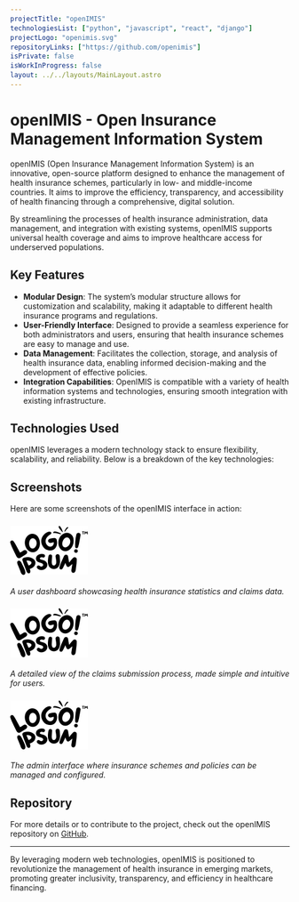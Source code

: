 ```yaml
---
projectTitle: "openIMIS"
technologiesList: ["python", "javascript", "react", "django"]
projectLogo: "openimis.svg"
repositoryLinks: ["https://github.com/openimis"]
isPrivate: false
isWorkInProgress: false
layout: ../../layouts/MainLayout.astro
---
```


# openIMIS - Open Insurance Management Information System

openIMIS (Open Insurance Management Information System) is an innovative, open-source platform designed to enhance the management of health insurance schemes, particularly in low- and middle-income countries. It aims to improve the efficiency, transparency, and accessibility of health financing through a comprehensive, digital solution.

By streamlining the processes of health insurance administration, data management, and integration with existing systems, openIMIS supports universal health coverage and aims to improve healthcare access for underserved populations.

## Key Features

- **Modular Design**: The system’s modular structure allows for customization and scalability, making it adaptable to different health insurance programs and regulations.
- **User-Friendly Interface**: Designed to provide a seamless experience for both administrators and users, ensuring that health insurance schemes are easy to manage and use.
- **Data Management**: Facilitates the collection, storage, and analysis of health insurance data, enabling informed decision-making and the development of effective policies.
- **Integration Capabilities**: OpenIMIS is compatible with a variety of health information systems and technologies, ensuring smooth integration with existing infrastructure.

## Technologies Used

openIMIS leverages a modern technology stack to ensure flexibility, scalability, and reliability. Below is a breakdown of the key technologies:

### <SkillCard icon="python" title="Python" description="Python is the backbone of the backend services in openIMIS, known for its simplicity and versatility." />

### <SkillCard icon="javascript" title="JavaScript" description="JavaScript is used for client-side scripting to enhance interactivity and dynamic behavior on the platform." />

### <SkillCard icon="react" title="React" description="React is used for building reusable UI components and creating a dynamic user interface for openIMIS." />

### <SkillCard icon="django" title="Django" description="Django is the Python web framework used to power the backend of openIMIS, managing core functionalities like database interactions and authentication." />

## Screenshots

Here are some screenshots of the openIMIS interface in action:

### ![Screenshot 1](../../../public/images/projects/screenshots/placeholder.svg)
_A user dashboard showcasing health insurance statistics and claims data._

### ![Screenshot 2](../../../public/images/projects/screenshots/placeholder.svg)
_A detailed view of the claims submission process, made simple and intuitive for users._

### ![Screenshot 3](../../../public/images/projects/screenshots/placeholder.svg)
_The admin interface where insurance schemes and policies can be managed and configured._

## Repository

For more details or to contribute to the project, check out the openIMIS repository on [GitHub](https://github.com/openimis).

---

By leveraging modern web technologies, openIMIS is positioned to revolutionize the management of health insurance in emerging markets, promoting greater inclusivity, transparency, and efficiency in healthcare financing.
